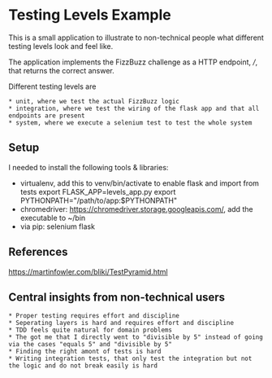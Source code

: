 # Testing Levels Example

This is a small application to illustrate to non-technical people what different testing levels look and feel like.

The application implements the FizzBuzz challenge as a HTTP endpoint, */<number>*, that returns the correct answer.

Different testing levels are

    * unit, where we test the actual FizzBuzz logic
    * integration, where we test the wiring of the flask app and that all endpoints are present
    * system, where we execute a selenium test to test the whole system

## Setup

I needed to install the following tools & libraries:

   * virtualenv, add this to venv/bin/activate to enable flask and import from tests
   		export FLASK_APP=levels_app.py
		export PYTHONPATH="/path/to/app:$PYTHONPATH"
   * chromedriver: https://chromedriver.storage.googleapis.com/, add the executable to ~/bin
   * via pip: selenium flask

 ## References

 https://martinfowler.com/bliki/TestPyramid.html

 ## Central insights from non-technical users

    * Proper testing requires effort and discipline
    * Seperating layers is hard and requires effort and discipline
    * TDD feels quite natural for domain problems
    * The got me that I directly went to "divisible by 5" instead of going via the cases "equals 5" and "divisible by 5"
    * Finding the right amont of tests is hard
    * Writing integration tests, that only test the integration but not the logic and do not break easily is hard
